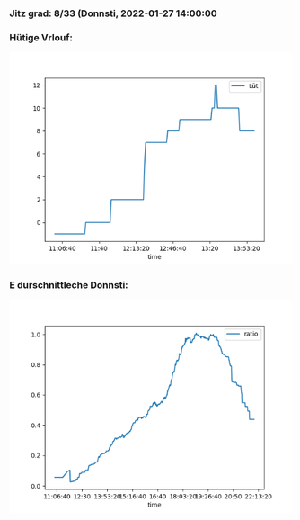 ### Jitz grad: 8/33 (Donnsti, 2022-01-27 14:00:00

### Hütige Vrlouf:
![Graph](Today.png)

### E durschnittleche Donnsti:
![Graph](Donnsti.png)
